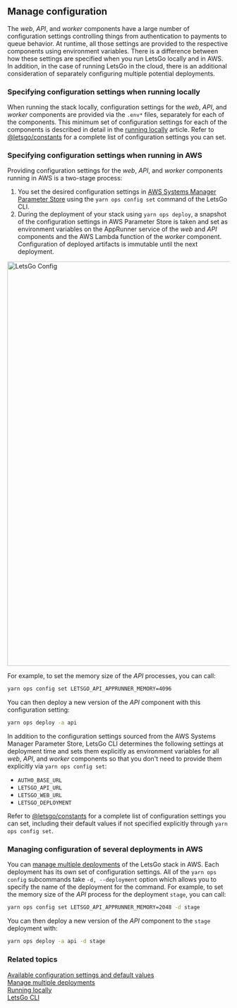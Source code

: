 ## Manage configuration

The _web_, _API_, and _worker_ components have a large number of configuration settings controlling things from authentication to payments to queue behavior. At runtime, all those settings are provided to the respective components using environment variables. There is a difference between how these settings are specified when you run LetsGo locally and in AWS. In addition, in the case of running LetsGo in the cloud, there is an additional consideration of separately configuring multiple potential deployments.

### Specifying configuration settings when running locally

When running the stack locally, configuration settings for the _web_, _API_, and _worker_ components are provided via the `.env*` files, separately for each of the components. This minimum set of configuration settings for each of the components is described in detail in the [running locally](./run-locally.md) article. Refer to [@letsgo/constants](../reference/letsgo-constants/README.md) for a complete list of configuration settings you can set.

### Specifying configuration settings when running in AWS

Providing configuration settings for the _web_, _API_, and _worker_ components running in AWS is a two-stage process:

1. You set the desired configuration settings in [AWS Systems Manager Parameter Store](https://docs.aws.amazon.com/systems-manager/latest/userguide/systems-manager-parameter-store.html) using the `yarn ops config set` command of the LetsGo CLI.
1. During the deployment of your stack using `yarn ops deploy`, a snapshot of the configuration settings in AWS Parameter Store is taken and set as environment variables on the AppRunner service of the _web_ and _API_ components and the AWS Lambda function of the _worker_ component. Configuration of deployed artifacts is immutable until the next deployment.

<img width="918" alt="LetsGo Config" src="https://github.com/47chapters/letsgo/assets/822369/a38fbf34-fcd9-4d1a-9e18-6b579f8be03b">

For example, to set the memory size of the _API_ processes, you can call:

```bash
yarn ops config set LETSGO_API_APPRUNNER_MEMORY=4096
```

You can then deploy a new version of the _API_ component with this configuration setting:

```bash
yarn ops deploy -a api
```

In addition to the configuration settings sourced from the AWS Systems Manager Parameter Store, LetsGo CLI determines the following settings at deployment time and sets them explicitly as environment variables for all _web_, _API_, and _worker_ components so that you don't need to provide them explicitly via `yarn ops config set`:

- `AUTH0_BASE_URL`
- `LETSGO_API_URL`
- `LETSGO_WEB_URL`
- `LETSGO_DEPLOYMENT`

Refer to [@letsgo/constants](../reference/letsgo-constants/README.md) for a complete list of configuration settings you can set, including their default values if not specified explicitly through `yarn ops config set`.

### Managing configuration of several deployments in AWS

You can [manage multiple deployments](./manage-multiple-deployments.md) of the LetsGo stack in AWS. Each deployment has its own set of configuration settings. All of the `yarn ops config` subcommands take `-d, --deployment` option which allows you to specify the name of the deployment for the command. For example, to set the memory size of the _API_ process for the deployment `stage`, you can call:

```bash
yarn ops config set LETSGO_API_APPRUNNER_MEMORY=2048 -d stage
```

You can then deploy a new version of the _API_ component to the `stage` deployment with:

```bash
yarn ops deploy -a api -d stage
```

### Related topics

[Available configuration settings and default values](../reference/letsgo-constants/README.md)  
[Manage multiple deployments](./manage-multiple-deployments.md)  
[Running locally](./run-locally.md)  
[LetsGo CLI](../reference/letsgo-cli.md)
